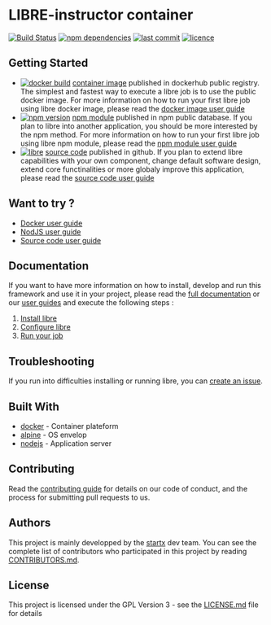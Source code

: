 # LIBRE-instructor container

[![Build Status](https://travis-ci.org/startxfr/libre.svg?branch=v0.5.99)](https://travis-ci.org/startxfr/libre) [![npm dependencies](https://david-dm.org/startxfr/libre.svg)](https://www.npmjs.com/package/libre) [![last commit](https://img.shields.io/github/last-commit/startxfr/libre.svg)](https://github.com/startxfr/libre) [![licence](https://img.shields.io/github/license/startxfr/libre.svg)](https://github.com/startxfr/libre)

## Getting Started

- [![docker build](https://img.shields.io/docker/build/startx/libre.svg)](https://hub.docker.com/r/startx/libre/) [container image](https://hub.docker.com/r/startx/libre) published in dockerhub public registry. The simplest and fastest way to execute a libre job is to use the public docker image. For more information on how to run your first libre job using libre docker image, please read the [docker image user guide](https://github.com/startxfr/libre/tree/master/docs/guides/USE_docker.md)
- [![npm version](https://badge.fury.io/js/libre.svg)](https://www.npmjs.com/package/libre) [npm module](https://www.npmjs.com/package/libre) published in npm public database. If you plan to libre into another application, you should be more interested by the npm method. For more information on how to run your first libre job using libre npm module, please read the [npm module user guide](https://github.com/startxfr/libre/tree/master/docs/guides/USE_npm.md)
- [![libre](https://img.shields.io/badge/latest-v0.5.99-blue.svg)](https://github.com/startxfr/libre) [source code](https://github.com/startxfr/libre/tree/master) published in github. If you plan to extend libre capabilities with your own component, change default software design, extend core functinalities or more globaly improve this application, please read the [source code user guide](https://github.com/startxfr/libre/tree/master/docs/guides/USE_source.md)

## Want to try ?

- [Docker user guide](https://github.com/startxfr/libre/tree/v0.5.99/docs/guides/USE_docker.md)
- [NodJS user guide](https://github.com/startxfr/libre/tree/v0.5.99/docs/guides/USE_npm.md)
- [Source code user guide](https://github.com/startxfr/libre/tree/v0.5.99/docs/guides/USE_source.md)

## Documentation

If you want to have more information on how to install, develop and run this framework and use it in your project, please read the [full documentation](https://github.com/startxfr/libre/tree/v0.5.99/docs/README.md) or our [user guides](https://github.com/startxfr/libre/tree/v0.5.99/docs/guides/README.md) and execute the following steps :
1. [Install libre](https://github.com/startxfr/libre/tree/v0.5.99/docs/guides/1.Install.md)
2. [Configure libre](https://github.com/startxfr/libre/tree/v0.5.99/docs/guides/2.Configure.md)
3. [Run your job](https://github.com/startxfr/libre/tree/v0.5.99/docs/guides/3.Run.md)

## Troubleshooting

If you run into difficulties installing or running libre, you can [create an issue](https://github.com/startxfr/libre/issues/new).

## Built With

* [docker](https://www.docker.com/) - Container plateform
* [alpine](https://alpinelinux.org/) - OS envelop
* [nodejs](https://nodejs.org) - Application server

## Contributing

Read the [contributing guide](../../CONTRIBUTING.md) for details on our code of conduct, and the process for submitting pull requests to us.

## Authors

This project is mainly developped by the [startx](https://www.startx.fr) dev team. You can see the complete list of contributors who participated in this project by reading [CONTRIBUTORS.md](https://github.com/startxfr/libre/tree/v0.5.99/docs/CONTRIBUTORS.md).

## License

This project is licensed under the GPL Version 3 - see the [LICENSE.md](https://github.com/startxfr/libre/tree/0.5.99/docs/LICENSE.md) file for details
